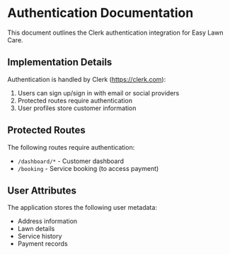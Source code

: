 # Authentication Documentation

This document outlines the Clerk authentication integration for Easy Lawn Care.

## Implementation Details

Authentication is handled by Clerk (https://clerk.com):

1. Users can sign up/sign in with email or social providers
2. Protected routes require authentication
3. User profiles store customer information

## Protected Routes

The following routes require authentication:
- `/dashboard/*` - Customer dashboard
- `/booking` - Service booking (to access payment)

## User Attributes

The application stores the following user metadata:
- Address information
- Lawn details
- Service history
- Payment records
